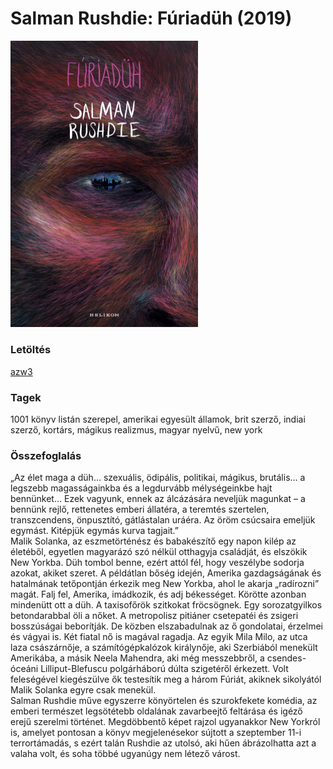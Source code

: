 # <a name="id_1452">Salman Rushdie: Fúriadüh (2019)</a>
<img src="https://github.com/BercziSandor/calibre_lib/raw/main/libs/main/Salman%20Rushdie/Furiaduh%20%281452%29/cover.jpg" alt="cover" width="300"/>

### Letöltés
[azw3](https://github.com/BercziSandor/calibre_lib/raw/main/libs/main/Salman%20Rushdie/Furiaduh%20%281452%29/Furiaduh%20-%20Salman%20Rushdie.azw3)

### Tagek
1001 könyv listán szerepel, amerikai egyesült államok, brit szerző, indiai szerző, kortárs, mágikus realizmus, magyar nyelvű, new york

### Összefoglalás
<div>
<p>„Az ​élet maga a düh… szexuális, ödipális, politikai, mágikus, brutális… a legszebb magasságainkba és a legdurvább mélységeinkbe hajt bennünket… Ezek vagyunk, ennek az álcázására neveljük magunkat – a bennünk rejlő, rettenetes emberi állatéra, a teremtés szertelen, transzcendens, önpusztító, gátlástalan uráéra. Az öröm csúcsaira emeljük egymást. Kitépjük egymás kurva tagjait.” <br>Malik Solanka, az eszmetörténész és babakészítő egy napon kilép az életéből, egyetlen magyarázó szó nélkül otthagyja családját, és elszökik New Yorkba. Düh tombol benne, ezért attól fél, hogy veszélybe sodorja azokat, akiket szeret. A példátlan bőség idején, Amerika gazdagságának és hatalmának tetőpontján érkezik meg New Yorkba, ahol le akarja „radírozni” magát. Falj fel, Amerika, imádkozik, és adj békességet. Körötte azonban mindenütt ott a düh. A taxisofőrök szitkokat fröcsögnek. Egy sorozatgyilkos betondarabbal öli a nőket. A metropolisz pitiáner csetepatéi és zsigeri bosszúságai beborítják. De közben elszabadulnak az ő gondolatai, érzelmei és vágyai is. Két fiatal nő is magával ragadja. Az egyik Mila Milo, az utca laza császárnője, a számítógépkalózok királynője, aki Szerbiából menekült Amerikába, a másik Neela Mahendra, aki még messzebbről, a csendes-óceáni Lilliput-Blefuscu polgárháború dúlta szigetéről érkezett. Volt feleségével kiegészülve ők testesítik meg a három Fúriát, akiknek sikolyától Malik Solanka egyre csak menekül. <br>Salman Rushdie műve egyszerre könyörtelen és szurokfekete komédia, az emberi természet legsötétebb oldalának zavarbeejtő feltárása és igéző erejű szerelmi történet. Megdöbbentő képet rajzol ugyanakkor New Yorkról is, amelyet pontosan a könyv megjelenésekor sújtott a szeptember 11-i terrortámadás, s ezért talán Rushdie az utolsó, aki hűen ábrázolhatta azt a valaha volt, és soha többé ugyanúgy nem létező várost.</p></div>


